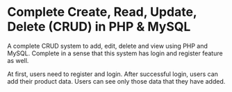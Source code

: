 Complete Create, Read, Update, Delete (CRUD) in PHP & MySQL
========

A complete CRUD system to add, edit, delete and view using PHP and MySQL. Complete in a sense that this system has login and register feature as well. 

At first, users need to register and login. After successful login, users can add their product data. Users can see only those data that they have added.


